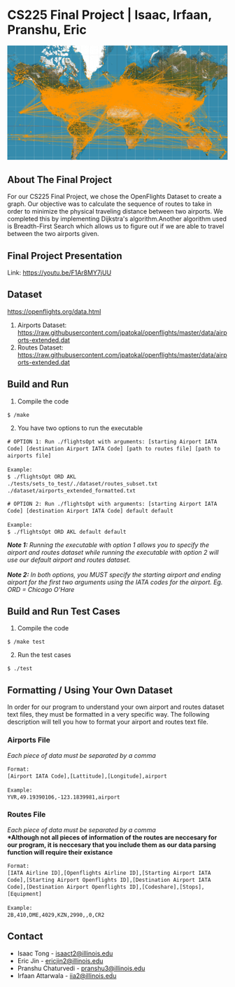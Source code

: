 # CS225 Final Project | Isaac, Irfaan, Pranshu, Eric

![Flight Path Map](/src/readme_img.png)

## About The Final Project
For our CS225 Final Project, we chose the OpenFlights Dataset to create a graph. Our objective was to calculate the sequence of routes to take in order to minimize the physical traveling distance between two airports. We completed this by implementing Dijkstra's algorithm.Another algorithm used is Breadth-First Search which allows us to figure out if we are able to travel between the two airports given.

## Final Project Presentation
Link: https://youtu.be/F1Ar8MY7jUU

## Dataset
https://openflights.org/data.html
1. Airports Dataset: https://raw.githubusercontent.com/jpatokal/openflights/master/data/airports-extended.dat
2. Routes Dataset: https://raw.githubusercontent.com/jpatokal/openflights/master/data/airports-extended.dat


## Build and Run 

1. Compile the code
```
$ /make
```
2. You have two options to run the executable
```
# OPTION 1: Run ./flightsOpt with arguments: [starting Airport IATA Code] [destination Airport IATA Code] [path to routes file] [path to airports file]

Example:
$ ./flightsOpt ORD AKL ./tests/sets_to_test/./dataset/routes_subset.txt ./dataset/airports_extended_formatted.txt
```
```
# OPTION 2: Run ./flightsOpt with arguments: [starting Airport IATA Code] [destination Airport IATA Code] default default

Example:
$ ./flightsOpt ORD AKL default default
```
*__Note 1:__ Running the executable with option 1 allows you to specify the airport and routes dataset while running the executable with option 2 will use our default airport and routes dataset.*\
\
*__Note 2:__ In both options, you MUST specify the starting airport and ending airport for the first two arguments using the IATA codes for the airport. Eg. ORD = Chicago O'Hare*


## Build and Run Test Cases
1. Compile the code
```
$ /make test
```

2. Run the test cases
```
$ ./test
```

## Formatting / Using Your Own Dataset
In order for our program to understand your own airport and routes dataset text files, they must be formatted in a very specific way. The following description will tell you how to format your airport and routes text file. 

### Airports File
*Each piece of data must be separated by a comma*
```
Format:
[Airport IATA Code],[Lattitude],[Longitude],airport

Example:
YVR,49.19390106,-123.1839981,airport
```

### Routes File
*Each piece of data must be separated by a comma*\
__*Although not all pieces of information of the routes are neccesary for our program, it is neccesary that you include them as our data parsing function will require their existance__
```
Format:
[IATA Airline ID],[Openflights Airline ID],[Starting Airport IATA Code],[Starting Airport Openflights ID],[Destination Airport IATA Code],[Destination Airport Openflights ID],[Codeshare],[Stops],[Equipment]

Example:
2B,410,DME,4029,KZN,2990,,0,CR2
```

## Contact
* Isaac Tong - isaact2@illinois.edu
* Eric Jin - ericjin2@illinois.edu
* Pranshu Chaturvedi - pranshu3@illinois.edu
* Irfaan Attarwala - iia2@illinois.edu




